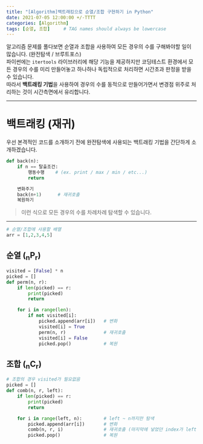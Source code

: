 ```yaml
---
title: "[Algorithm]백트래킹으로 순열/조합 구현하기 in Python"
date: 2021-07-05 12:00:00 +/-TTTT
categories: [Algorithm]
tags: [순열, 조합]     # TAG names should always be lowercase
---
```

알고리즘 문제를 풀다보면 순열과 조합을 사용하여 모든 경우의 수를 구해봐야할 일이 많습니다. (완전탐색 / 브루트포스)  
파이썬에는 `itertools` 라이브러리에 해당 기능을 제공하지만 코딩테스트 환경에서 모든 경우의 수를 미리 만들어놓고 하나하나 독립적으로 처리하면 시간초과 판정을 받을 수 있습니다.  
따라서 **백트래킹 기법**을 사용하여 경우의 수를 동적으로 만들어가면서 변경점 위주로 처리하는 것이 시간측면에서 유리합니다.

---
# 백트래킹 (재귀)
우선 본격적인 코드를 소개하기 전에 완전탐색에 사용되는 백트래킹 기법을 간단하게 소개하겠습니다.
```python
def back(n):
    if n == 탈출조건:
        행동수행    # (ex. print / max / min / etc...)
        return

    변화주기
    back(n+1)      # 재귀호출
    복원하기
```

> 이런 식으로 모든 경우의 수를 차례차례 탐색할 수 있습니다.

---
```python
# 순열/조합에 사용할 배열
arr = [1,2,3,4,5]
```
## 순열 (<sub>n</sub>P<sub>r</sub>)
```python
visited = [False] * n
picked = []
def perm(n, r):
    if len(picked) == r:
        print(picked)
        return

    for i in range(len):
        if not visited[i]:
            picked.append(arr[i])   # 변화
            visited[i] = True
            perm(n, r)              # 재귀호출
            visited[i] = False
            picked.pop()            # 복원
```

## 조합 (<sub>n</sub>C<sub>r</sub>)
```python
# 조합의 경우 visited가 필요없음
picked = []
def comb(n, r, left):
    if len(picked) == r:
        print(picked)
        return

    for i in range(left, n):        # left ~ n까지만 탐색
        picked.append(arr[i])       # 변화
        comb(n, r, i)               # 재귀호출 (마지막에 넣었던 index가 left가 된다.)
        picked.pop()                # 복원
```


